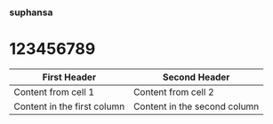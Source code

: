 ### suphansa
# 123456789
First Header | Second Header
------------ | -------------
Content from cell 1 | Content from cell 2
Content in the first column | Content in the second column